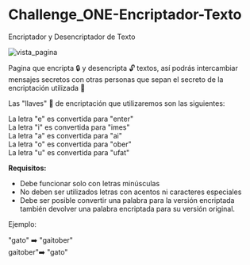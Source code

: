 # Challenge_ONE-Encriptador-Texto
Encriptador y Desencriptador de Texto

![vista_pagina](https://user-images.githubusercontent.com/93299294/215275991-b01e8148-4548-4bab-b9d9-6036d4e9189f.png)


Pagina que encripta :lock: y desencripta :unlock: textos, así podrás intercambiar mensajes secretos con otras personas que sepan el secreto de la encriptación utilizada :eyes:

Las "llaves" :key: de encriptación que utilizaremos son las siguientes:

La letra "e" es convertida para "enter"  
La letra "i" es convertida para "imes"  
La letra "a" es convertida para "ai"  
La letra "o" es convertida para "ober"  
La letra "u" es convertida para "ufat"  

**Requisitos:**
- Debe funcionar solo con letras minúsculas
- No deben ser utilizados letras con acentos ni caracteres especiales
- Debe ser posible convertir una palabra para la versión encriptada también devolver una palabra encriptada para su versión original. 


Ejemplo:  

"gato" :arrow_right: "gaitober"  
gaitober":arrow_right: "gato"  
